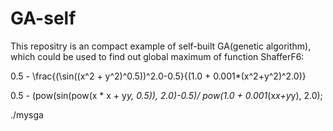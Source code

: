 # GA-self

This repositry is an compact example of self-built GA(genetic algorithm), which could be used to find out global maximum of function ShafferF6:

0.5 - \frac{(\sin((x^2 + y^2)^0.5))^2.0-0.5}{(1.0 + 0.001*(x^2+y^2)^2.0)}


0.5 - (pow(sin(pow(x * x + y*y, 0.5)), 2.0)-0.5)/ pow(1.0 + 0.001*(x*x+y*y), 2.0);

./mysga 

